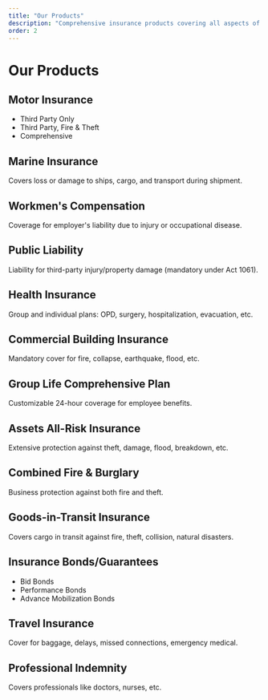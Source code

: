 ```yaml
---
title: "Our Products"
description: "Comprehensive insurance products covering all aspects of business and personal protection"
order: 2
---
```


# Our Products

## Motor Insurance
- Third Party Only
- Third Party, Fire & Theft
- Comprehensive

## Marine Insurance
Covers loss or damage to ships, cargo, and transport during shipment.

## Workmen's Compensation
Coverage for employer's liability due to injury or occupational disease.

## Public Liability
Liability for third-party injury/property damage (mandatory under Act 1061).

## Health Insurance
Group and individual plans: OPD, surgery, hospitalization, evacuation, etc.

## Commercial Building Insurance
Mandatory cover for fire, collapse, earthquake, flood, etc.

## Group Life Comprehensive Plan
Customizable 24-hour coverage for employee benefits.

## Assets All-Risk Insurance
Extensive protection against theft, damage, flood, breakdown, etc.

## Combined Fire & Burglary
Business protection against both fire and theft.

## Goods-in-Transit Insurance
Covers cargo in transit against fire, theft, collision, natural disasters.

## Insurance Bonds/Guarantees
- Bid Bonds
- Performance Bonds
- Advance Mobilization Bonds

## Travel Insurance
Cover for baggage, delays, missed connections, emergency medical.

## Professional Indemnity
Covers professionals like doctors, nurses, etc.
